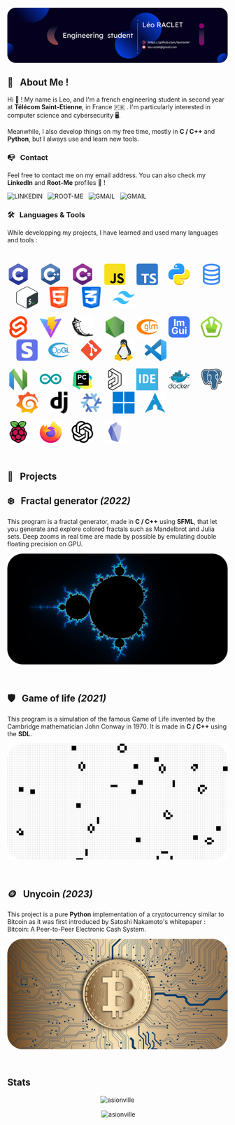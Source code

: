 ![banner](./assets/banner-rounded.png) <br>

## 🤔 &nbsp; About Me !

Hi 👋 ! My name is Leo, and I'm a french engineering student in second year at [**Télécom
Saint-Etienne**](https://www.telecom-st-etienne.fr/), in France 🇫🇷 . I'm particularly interested
in computer science and cybersecurity 🖥️.

Meanwhile, I also develop things on my free time, mostly in **C / C++** and **Python**, but I always
use and learn new tools. <br>

### 📭 &nbsp; Contact

Feel free to contact me on my email address. You can also check my **LinkedIn** and **Root-Me**
profiles 👤 !

[![LINKEDIN](https://img.shields.io/badge/-LINKEDIN-0077B5?style=for-the-badge&logo=linkedin&logoColor=white)](https://www.linkedin.com/in/leoraclet/)
&nbsp;
[![ROOT-ME](https://img.shields.io/badge/ROOTME-F0F0F0?style=for-the-badge&logo=rootme&logoColor=black)](https://www.root-me.org/NLutr0nys)
&nbsp;
[![GMAIL](https://img.shields.io/badge/-GMAIL-D14836?style=for-the-badge&logo=gmail&logoColor=white)](mailto:leo.raclet@gmail.com)
&nbsp;
[![GMAIL](https://img.shields.io/badge/-DISCORD-5865F2?style=for-the-badge&logo=discord&logoColor=white)](https://discordapp.com/users/454950749767200768)
&nbsp; <br>

### 🛠️ &nbsp; Languages & Tools

While developping my projects, I have learned and used many languages and tools :

<br>

<img src="./assets/skills/C.svg" title="C" alt="C" width="50" height="50" /> &nbsp;&nbsp;&nbsp;&nbsp;
<img src="./assets/skills/Cpp.svg" title="C++" alt="C++" width="50" height="50" /> &nbsp;&nbsp;&nbsp;&nbsp;
<img src="./assets/skills/C_sharp.svg" title="C#" alt="C#" width="50" height="50" /> &nbsp;&nbsp;&nbsp;&nbsp;
<img src="./assets/skills/JavaScript.svg" title="JavaScript" alt="JavaScript" width="50" height="50" /> &nbsp;&nbsp;&nbsp;&nbsp;
<img src="./assets/skills/TypeScript.svg" title="TypeScript" alt="TypeScript" width="50" height="50" /> &nbsp;&nbsp;&nbsp;&nbsp;
<img src="./assets/skills/Python.svg" title="Python" alt="Python" width="50" height="50" /> &nbsp;&nbsp;&nbsp;&nbsp;
<img src="./assets/skills/Sql.svg" title="SQL" alt="SQL" width="50" height="50" /> &nbsp;&nbsp;&nbsp;&nbsp;
<img src="./assets/skills/bash.svg" title="Bash" alt="Bash" width="50" height="50" /> &nbsp;&nbsp;&nbsp;&nbsp;
<img src="./assets/skills/Html.svg" title="HTML" alt="HTML" width="50" height="50" /> &nbsp;&nbsp;&nbsp;&nbsp;
<img src="./assets/skills/Css.svg" title="CSS" alt="CSS" width="50" height="50" /> &nbsp;&nbsp;&nbsp;&nbsp;
<img src="./assets/skills/Tailwind.svg" title="Tailwind CSS" alt="Tailwind CSS" width="50" height="50" />

<img src="./assets/skills/Svelte.svg" title="Svelte" alt="Svelte" width="50" height="50" /> &nbsp;&nbsp;&nbsp;&nbsp;
<img src="./assets/skills/Vite.svg" title="Vite" alt="Vite" width="50" height="50" /> &nbsp;&nbsp;&nbsp;&nbsp;
<img src="./assets/skills/Flask.svg" title="Flask" alt="Flask" width="50" height="50" /> &nbsp;&nbsp;&nbsp;&nbsp;
<img src="./assets/skills/NodeJS.svg" title="Node.js" alt="Node.js" width="50" height="50" /> &nbsp;&nbsp;&nbsp;&nbsp;
<img src="./assets/skills/Glm.svg" title="GLM" alt="GLM" width="50" height="50" /> &nbsp;&nbsp;&nbsp;&nbsp;
<img src="./assets/skills/ImGui.svg" title="ImGui" alt="ImGui" width="50" height="50" /> &nbsp;&nbsp;&nbsp;&nbsp;
<img src="./assets/skills/Sfml.svg" title="SFML" alt="SFML" width="50" height="50" /> &nbsp;&nbsp;&nbsp;&nbsp;
<img src="./assets/skills/Stripe.svg" title="Stripe" alt="Stripe" width="50" height="50" /> &nbsp;&nbsp;&nbsp;&nbsp;
<img src="./assets/skills/OpenGL.svg" title="OpenGL" alt="OpenGL" width="50" height="50" /> &nbsp;&nbsp;&nbsp;&nbsp;
<img src="./assets/skills/Git.svg" title="Git" alt="Git" width="50" height="50" /> &nbsp;&nbsp;&nbsp;&nbsp;
<img src="./assets/skills/Unix.svg" title="Unix" alt="Unix" width="50" height="50" /> &nbsp;&nbsp;&nbsp;&nbsp;
<img src="./assets/skills/vscode.svg" title="VS Code" alt="VS Code" width="50" height="50" />

<img src="./assets/skills/neovim.svg" title="Neovim" alt="Neovim" width="50" height="50" /> &nbsp;&nbsp;&nbsp;&nbsp;
<img src="./assets/skills/arduino.svg" title="Arduino IDE" alt="Arduino IDE" width="50" height="50" /> &nbsp;&nbsp;&nbsp;&nbsp;
<img src="./assets/skills/pycharm.svg" title="Pycharm" alt="Pycharm" width="50" height="50" /> &nbsp;&nbsp;&nbsp;&nbsp;
<img src="./assets/skills/altium.svg" title="Altium Designer" alt="Altium Designer" width="50" height="50" /> &nbsp;&nbsp;&nbsp;&nbsp;
<img src="./assets/skills/stm32cubeide.svg" title="STM32CubeIDE" alt="STM32CubeIDE" width="50" height="50" /> &nbsp;&nbsp;&nbsp;&nbsp;
<img src="./assets/skills/docker.svg" title="Docker" alt="Docker" width="50" height="50" /> &nbsp;&nbsp;&nbsp;&nbsp;
<img src="./assets/skills/postgresql.svg" title="PostgreSQL" alt="PostgreSQL" width="50" height="50" /> &nbsp;&nbsp;&nbsp;&nbsp;
<img src="./assets/skills/grafana.svg" title="Grafana" alt="Grafana" width="50" height="50" /> &nbsp;&nbsp;&nbsp;&nbsp;
<img src="./assets/skills/django.svg" title="Django" alt="Django" width="50" height="50" /> &nbsp;&nbsp;&nbsp;&nbsp;
<img src="./assets/skills/nixos.svg" title="Nixos 24.05" alt="Nixos 24.05" width="50" height="50" /> &nbsp;&nbsp;&nbsp;&nbsp;
<img src="./assets/skills/windows11.svg" title="Windows 11" alt="Windows 11" width="50" height="50" /> &nbsp;&nbsp;&nbsp;&nbsp;
<img src="./assets/skills/archlinux.svg" title="Arch Linux" alt="Arch Linux" width="50" height="50" />

<img src="./assets/skills/raspberrypi.svg" title="Raspberry Pi OS" alt="Raspberry Pi OS" width="50" height="50" /> &nbsp;&nbsp;&nbsp;&nbsp;
<img src="./assets/skills/firefox.svg" title="Firefox" alt="Firefox" width="50" height="50" /> &nbsp;&nbsp;&nbsp;&nbsp;
<img src="./assets/skills/chatgpt.svg" title="ChatGPT" alt="ChatGPT" width="50" height="50" /> &nbsp;&nbsp;&nbsp;&nbsp;
<img src="./assets/skills/obsidian.svg" title="Obsidian" alt="Obsidian" width="50" height="50" />

<br>

## 📂 &nbsp; Projects

## [❄️ &nbsp; Fractal generator *(2022)*](https://github.com/leoraclet/fractals)

This program is a fractal generator, made in **C / C++** using **SFML**, that let you generate and
explore colored fractals such as Mandelbrot and Julia sets. Deep zooms in real time are made by
possible by emulating double floating precision on GPU. <br>
<p align="center">
	<a href="https://github.com/leoraclet/fractals"><img src="./assets/projects/mandelbrot_colored.png" width="600"></a>
</p>
<br>

## [🛡️ &nbsp; Game of life *(2021)*](https://github.com/leoraclet/game-of-life)

This program is a simulation of the famous Game of Life invented by the Cambridge mathematician John
Conway in 1970. It is made in **C / C++** using the **SDL**. <br>
<p align="center">
	<a href="https://github.com/leoraclet/game-of-life"><img src="./assets/projects/stage_gol.png" width="600"></a>
</p>
<br>

## [🪙 &nbsp; Unycoin *(2023)*](https://github.com/leoraclet/unycoin)

This project is a pure **Python** implementation of a cryptocurrency similar to Bitcoin as it was
first introduced by Satoshi Nakamoto's whitepaper : [Bitcoin: A Peer-to-Peer Electronic Cash
System](https://bitcoin.org/bitcoin.pdf). <br>
<p align="center">
	<a href="https://github.com/leoraclet/unycoin"><img src="./assets/projects/bitcoin.png" width="600"></a>
</p>
<br>

## Stats

<p align="center"><img align="center" src="https://github-readme-stats.vercel.app/api/top-langs?username=leoraclet&show_icons=true&locale=en&layout=compact" alt="asionville" /></p>

<p align="center">&nbsp;<img align="center" src="https://github-readme-stats.vercel.app/api?username=leoraclet&locale=en" alt="asionville" /></p>

<style>
a {
	text-decoration: none;
}

a:hover {
	text-decoration: none;
}
</style>
